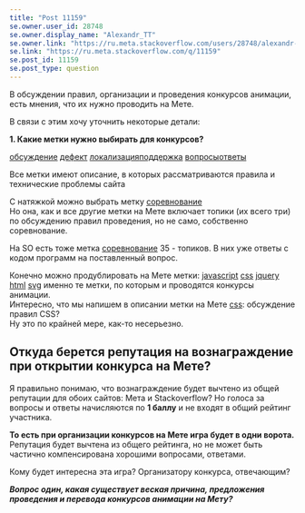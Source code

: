 ```yaml
---
title: "Post 11159"
se.owner.user_id: 28748
se.owner.display_name: "Alexandr_TT"
se.owner.link: "https://ru.meta.stackoverflow.com/users/28748/alexandr-tt"
se.link: "https://ru.meta.stackoverflow.com/q/11159"
se.post_id: 11159
se.post_type: question
---
```

<p>В обсуждении  правил, организации и проведения конкурсов анимации, есть мнения, что их нужно проводить на Мете.</p>
<p>В связи с этим хочу уточнить некоторые детали:</p>
<p><strong>1. Какие метки нужно выбирать для конкурсов?</strong></p>
<p><a href="https://ru.stackoverflow.com/questions/tagged/%d0%be%d0%b1%d1%81%d1%83%d0%b6%d0%b4%d0%b5%d0%bd%d0%b8%d0%b5" class="post-tag" title="показать вопросы с меткой [обсуждение]" rel="tag">обсуждение</a> <a href="https://ru.stackoverflow.com/questions/tagged/%d0%b4%d0%b5%d1%84%d0%b5%d0%ba%d1%82" class="post-tag" title="показать вопросы с меткой [дефект]" rel="tag">дефект</a> <a href="https://ru.stackoverflow.com/questions/tagged/%d0%bb%d0%be%d0%ba%d0%b0%d0%bb%d0%b8%d0%b7%d0%b0%d1%86%d0%b8%d1%8f" class="post-tag" title="показать вопросы с меткой [локализация]" rel="tag">локализация</a><a href="https://ru.stackoverflow.com/questions/tagged/%d0%bf%d0%be%d0%b4%d0%b4%d0%b5%d1%80%d0%b6%d0%ba%d0%b0" class="post-tag" title="показать вопросы с меткой [поддержка]" rel="tag">поддержка</a> <a href="https://ru.stackoverflow.com/questions/tagged/%d0%b2%d0%be%d0%bf%d1%80%d0%be%d1%81%d1%8b" class="post-tag" title="показать вопросы с меткой [вопросы]" rel="tag">вопросы</a><a href="https://ru.stackoverflow.com/questions/tagged/%d0%be%d1%82%d0%b2%d0%b5%d1%82%d1%8b" class="post-tag" title="показать вопросы с меткой [ответы]" rel="tag">ответы</a></p>
<p>Все метки имеют описание, в которых рассматриваются правила и технические проблемы сайта</p>
<p>С натяжкой можно выбрать метку  <a href="https://ru.stackoverflow.com/questions/tagged/%d1%81%d0%be%d1%80%d0%b5%d0%b2%d0%bd%d0%be%d0%b2%d0%b0%d0%bd%d0%b8%d0%b5" class="post-tag" title="показать вопросы с меткой [соревнование]" rel="tag">соревнование</a><br />
Но она, как и все другие метки на Мете включает топики (их всего три) по обсуждению правил проведения, но не само, собственно соревнование.</p>
<p>На SO есть тоже метка <a href="https://ru.stackoverflow.com/questions/tagged/%d1%81%d0%be%d1%80%d0%b5%d0%b2%d0%bd%d0%be%d0%b2%d0%b0%d0%bd%d0%b8%d0%b5" class="post-tag" title="показать вопросы с меткой [соревнование]" rel="tag">соревнование</a> 35 - топиков. В них уже ответы с кодом программ на поставленный вопрос.</p>
<p>Конечно можно продублировать на Мете метки: <a href="https://ru.stackoverflow.com/questions/tagged/javascript" class="post-tag" title="показать вопросы с меткой [javascript]" rel="tag">javascript</a> <a href="https://ru.stackoverflow.com/questions/tagged/css" class="post-tag" title="показать вопросы с меткой [css]" rel="tag">css</a> <a href="https://ru.stackoverflow.com/questions/tagged/jquery" class="post-tag" title="показать вопросы с меткой [jquery]" rel="tag">jquery</a> <a href="https://ru.stackoverflow.com/questions/tagged/html" class="post-tag" title="показать вопросы с меткой [html]" rel="tag">html</a> <a href="https://ru.stackoverflow.com/questions/tagged/svg" class="post-tag" title="показать вопросы с меткой [svg]" rel="tag">svg</a> именно те метки, по которым  и проводятся конкурсы  анимации.<br />
Интересно, что мы напишем в описании метки на Мете <a href="https://ru.stackoverflow.com/questions/tagged/css" class="post-tag" title="показать вопросы с меткой [css]" rel="tag">css</a>: обсуждение правил CSS?<br />
Ну это по крайней мере, как-то несерьезно.</p>
<h2>Откуда берется репутация на вознаграждение при открытии конкурса на Мете?</h2>
<p>Я правильно понимаю, что вознаграждение будет вычтено из общей репутации для обоих сайтов: Мета и Stackoverflow?
Но голоса за вопросы и ответы начисляются по <strong>1 баллу</strong> и не входят в общий рейтинг участника.</p>
<p><strong>То есть при организации конкурсов на Мете игра будет в одни ворота.</strong><br />
Репутация будет вычтена из общего рейтинга, но не может быть частично компенсирована хорошими вопросами, ответами.</p>
<p>Кому будет интересна эта игра? Организатору конкурса, отвечающим?</p>
<p><em><strong>Вопрос один, какая существует веская причина, предложения проведения и перевода конкурсов анимации на Мету?</strong></em></p>
